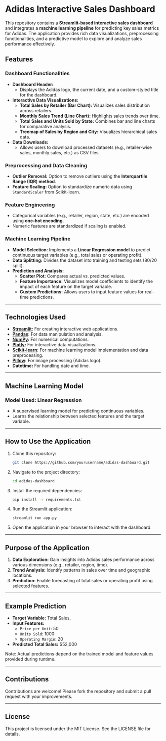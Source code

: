 # Adidas Interactive Sales Dashboard

This repository contains a **Streamlit-based interactive sales dashboard** and integrates a **machine learning pipeline** for predicting key sales metrics for Adidas. The application provides rich data visualizations, preprocessing functionalities, and a predictive model to explore and analyze sales performance effectively.

## Features

### **Dashboard Functionalities**
- **Dashboard Header:**
  - Displays the Adidas logo, the current date, and a custom-styled title for the dashboard.
- **Interactive Data Visualizations:**
  - **Total Sales by Retailer (Bar Chart):** Visualizes sales distribution across retailers.
  - **Monthly Sales Trend (Line Chart):** Highlights sales trends over time.
  - **Total Sales and Units Sold by State:** Combines bar and line charts for comparative analysis.
  - **Treemap of Sales by Region and City:** Visualizes hierarchical sales data.
- **Data Downloads:**
  - Allows users to download processed datasets (e.g., retailer-wise sales, monthly sales, etc.) as CSV files.

### **Preprocessing and Data Cleaning**
- **Outlier Removal:** Option to remove outliers using the **Interquartile Range (IQR) method**.
- **Feature Scaling:** Option to standardize numeric data using `StandardScaler` from Scikit-learn.

### **Feature Engineering**
- Categorical variables (e.g., retailer, region, state, etc.) are encoded using **one-hot encoding**.
- Numeric features are standardized if scaling is enabled.

### **Machine Learning Pipeline**
- **Model Selection:** Implements a **Linear Regression model** to predict continuous target variables (e.g., total sales or operating profit).
- **Data Splitting:** Divides the dataset into training and testing sets (80/20 split).
- **Prediction and Analysis:**
  - **Scatter Plot:** Compares actual vs. predicted values.
  - **Feature Importance:** Visualizes model coefficients to identify the impact of each feature on the target variable.
  - **Custom Predictions:** Allows users to input feature values for real-time predictions.

---

## Technologies Used

- **[Streamlit](https://streamlit.io/):** For creating interactive web applications.
- **[Pandas](https://pandas.pydata.org/):** For data manipulation and analysis.
- **[NumPy](https://numpy.org/):** For numerical computations.
- **[Plotly](https://plotly.com/python/):** For interactive data visualizations.
- **[Scikit-learn](https://scikit-learn.org/):** For machine learning model implementation and data preprocessing.
- **[Pillow](https://python-pillow.org/):** For image processing (Adidas logo).
- **Datetime:** For handling date and time.

---

## Machine Learning Model

### **Model Used: Linear Regression**
- A supervised learning model for predicting continuous variables.
- Learns the relationship between selected features and the target variable.

---

## How to Use the Application

1. Clone this repository:
   ```bash
   git clone https://github.com/yourusername/adidas-dashboard.git
   ```
2. Navigate to the project directory:
   ```bash
   cd adidas-dashboard
   ```
3. Install the required dependencies:
   ```bash
   pip install -r requirements.txt
   ```
4. Run the Streamlit application:
   ```bash
   streamlit run app.py
   ```
5. Open the application in your browser to interact with the dashboard.

---

## Purpose of the Application

1. **Data Exploration:** Gain insights into Adidas sales performance across various dimensions (e.g., retailer, region, time).
2. **Trend Analysis:** Identify patterns in sales over time and geographic locations.
3. **Prediction:** Enable forecasting of total sales or operating profit using selected features.

---

## Example Prediction

- **Target Variable:** Total Sales.
- **Input Features:**
  - `Price per Unit`: 50
  - `Units Sold`: 1000
  - `Operating Margin`: 20
- **Predicted Total Sales:** $52,000

Note: Actual predictions depend on the trained model and feature values provided during runtime.

---

## Contributions
Contributions are welcome! Please fork the repository and submit a pull request with your improvements.

---

## License
This project is licensed under the MIT License. See the LICENSE file for details.







